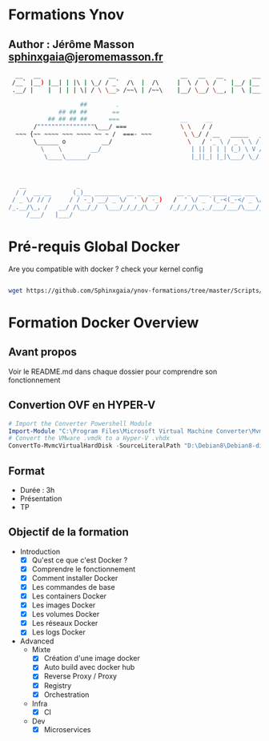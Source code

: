 # Formations Ynov

## Author : Jérôme Masson <sphinxgaia@jeromemasson.fr>

~~~bash
  __   __                   __                  __   __   __        ___  __
 /__` |__) |__| | |\ | \_/ / _`  /\  |  /\     |  \ /  \ /  ` |__/ |__  |__)
 .__/ |    |  | | | \| / \ \__> /~~\ | /~~\    |__/ \__/ \__, |  \ |___ |  \

                    ##        .
              ## ## ##       ==
           ## ## ## ##      ===                 __     __
       /""""""""""""""""\___/ ===               \ \   / /
  ~~~ {~~ ~~~~ ~~~ ~~~~ ~~ ~ /  ===- ~~~         \ \_/ / __   _____   __
       \______ o          __/                     \   / '_ \ / _ \ \ / /
         \    \        __/                         | || | | | (_) \ V /
          \____\______/                            |_||_| |_|\___/ \_/



   __              _
  / /  __ __      (_)__ _______  __ _  ___     __ _  ___ ____ ___ ___  ___
 / _ \/ // /     / / -_) __/ _ \/  ' \/ -_)   /  ' \/ _ `(_-<(_-</ _ \/ _ \
/_.__/\_, /   __/ /\__/_/  \___/_/_/_/\__/   /_/_/_/\_,_/___/___/\___/_//_/
     /___/   |___/

~~~


# Pré-requis Global Docker
Are you compatible with docker ? check your kernel config

~~~bash

wget https://github.com/Sphinxgaia/ynov-formations/tree/master/Scripts/checkconfig.sh

~~~



# Formation Docker Overview

## Avant propos

Voir le README.md dans chaque dossier pour comprendre son fonctionnement

## Convertion OVF en HYPER-V

~~~powershell
# Import the Converter Powershell Module
Import-Module "C:\Program Files\Microsoft Virtual Machine Converter\MvmcCmdlet.psd1"
# Convert the VMware .vmdk to a Hyper-V .vhdx
ConvertTo-MvmcVirtualHardDisk -SourceLiteralPath "D:\Debian8\Debian8-disk1.vmdk" -DestinationLiteralPath "D:\Debian8.vhdx" -VhdType DynamicHardDisk -VhdFormat Vhdx
~~~

## Format

- Durée : 3h
- Présentation
- TP

## Objectif de la formation

- Introduction
  - [x] Qu'est ce que c'est Docker ?
  - [x] Comprendre le fonctionnement
  - [x] Comment installer Docker
  - [x] Les commandes de base
  - [x] Les containers Docker
  - [x] Les images Docker
  - [x] Les volumes Docker
  - [x] Les réseaux Docker
  - [x] Les logs Docker

- Advanced
  - Mixte
    - [x] Création d'une image docker
    - [x] Auto build avec docker hub
    - [x] Reverse Proxy / Proxy
    - [x] Registry
    - [x] Orchestration
  - Infra
    - [x] CI
  - Dev
    - [x] Microservices
